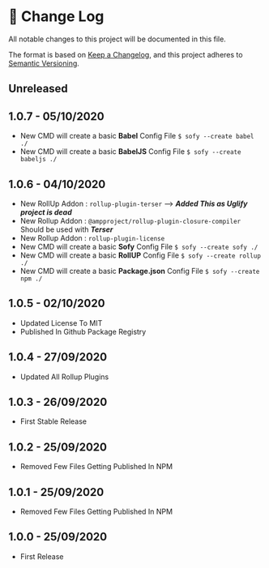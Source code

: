 # 📝  Change Log

All notable changes to this project will be documented in this file.

The format is based on [Keep a Changelog](https://keepachangelog.com/en/1.0.0/), and this project adheres to [Semantic Versioning](https://semver.org/spec/v2.0.0.html).

## Unreleased

## 1.0.7 - 05/10/2020
* New CMD will create a basic **Babel** Config File `$ sofy --create babel ./`
* New CMD will create a basic **BabelJS** Config File `$ sofy --create babeljs ./`

## 1.0.6 - 04/10/2020
* New RollUp Addon : `rollup-plugin-terser` --> ___Added This as Uglify project is dead___
* New Rollup Addon : `@ampproject/rollup-plugin-closure-compiler` Should be used with ***Terser***
* New Rollup Addon : `rollup-plugin-license`
* New CMD will create a basic **Sofy** Config File `$ sofy --create sofy ./`
* New CMD will create a basic **RollUP** Config File `$ sofy --create rollup ./`
* New CMD will create a basic **Package.json** Config File `$ sofy --create npm ./`


## 1.0.5 - 02/10/2020
* Updated License To MIT
* Published In Github Package Registry

## 1.0.4 - 27/09/2020
* Updated All Rollup Plugins

## 1.0.3 - 26/09/2020
* First Stable Release

## 1.0.2 - 25/09/2020
* Removed Few Files Getting Published In NPM

## 1.0.1 - 25/09/2020
* Removed Few Files Getting Published In NPM

## 1.0.0 - 25/09/2020
* First Release

